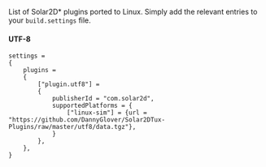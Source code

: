 List of Solar2D* plugins ported to Linux. Simply add the relevant entries to your `build.settings` file.

#### UTF-8

```
settings =
{
    plugins =
    {
        ["plugin.utf8"] =
        {
            publisherId = "com.solar2d",
            supportedPlatforms = {
                ["linux-sim"] = {url = "https://github.com/DannyGlover/Solar2DTux-Plugins/raw/master/utf8/data.tgz"},
            }
        },
    },
}
```